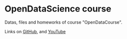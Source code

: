 # OpenDataScience course
 <p>Datas, files and homeworks of course "OpenDataCourse".</p>
<p>Links on <a target="new_blank" href="https://github.com/Yorko/mlcourse.ai">GitHub</a>, and <a target="new_blank" href="https://www.youtube.com/playlist?list=PLVlY_7IJCMJdgcCtQfzj5j8OVB_Y0GJCl">YouTube</a></p>
